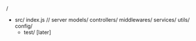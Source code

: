 /

- src/
       index.js // server
       models/
       controllers/
       middlewares/
       services/
       utils/
       config/
    - test/ [later]
